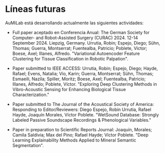 # Líneas futuras

AuMiLab está desarrollando actualmente las siguientes actividades:

- Full paper aceptado en Conferencia Anual: The German Society for Computer- and Robot-Assisted Surgery (CURAC) 2024. 12-14 September 2024. Liepzig, Germany.
Urrutia, Robin; Espejo, Diego; Sühn, Thomas; Guerra, Montserrat; Fuentealba, Patricio; Poblete, Víctor; Boese, Axel; Illanes, Alfredo. "Variational Autoencoder Feature Clustering for Tissue Classification in Robotic Palpation".

- Paper submitted to IEEE ACCESS:
Urrutia, Robin; Espejo, Diego; Hayde, Rafael; Evens, Natalia; Vío, Karin; Guerra, Montserrat; Sühn, Thomas; Esmaeili, Nazila; Spiller, Moritz; Boese, Axel; Fuentealba, Patricio; Illanes, Alfredo; Poblete, Víctor. "Exploring Deep Clustering Methods in Vibro-Acoustic Sensing for Enhancing Biological Tissue Characterization."

- Paper submitted to The Journal of the Acoustical Society of America:
Responding to Editor/Reviewers:
Diego Espejo, Robin Urrutia, Rafael Hayde, Joaquín Morales, Víctor Poblete. "WetSound Database: Strongly Labeled Passive Soundscape Recordings & Phenological Variables."

- Paper in preparation to Scientific Reports Journal:
Joaquín, Morales; Camila Saldivia; Max del Pino; Rafael Hayde; Víctor Poblete. "Deep Learning Explainability Methods Applied to Mineral Semantic Segmentation".





